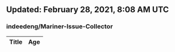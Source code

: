 ## Updated: February 28, 2021, 8:08 AM UTC


### indeedeng/Mariner-Issue-Collector
|**Title**|**Age**|
|:----|:----|